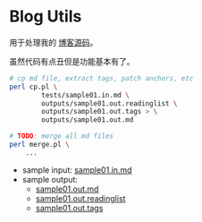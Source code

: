 # Blog Utils

用于处理我的 [博客源码](https://github.com/district10/blog)。

虽然代码有点丑但是功能基本有了。

```bash
# cp md file, extract tags, patch anchors, etc
perl cp.pl \
        tests/sample01.in.md \
        outputs/sample01.out.readinglist \
        outputs/sample01.out.tags > \
        outputs/sample01.out.md

# TODO: merge all md files
perl merge.pl \
    ...
```

- sample input: [sample01.in.md](https://raw.githubusercontent.com/district10/blog-utils/master/tests/sample01.in.md)
- sample output:
    + [sample01.out.md](https://github.com/district10/blog-utils/tree/master/outputs/sample01.out.md)
    + [sample01.out.readinglist](https://github.com/district10/blog-utils/tree/master/outputs/sample01.out.readlinglist)
    + [sample01.out.tags](https://github.com/district10/blog-utils/tree/master/outmzuts/sample01.out.tags)

